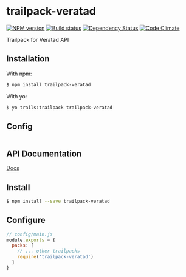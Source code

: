 # trailpack-veratad

[![NPM version][npm-image]][npm-url]
[![Build status][ci-image]][ci-url]
[![Dependency Status][daviddm-image]][daviddm-url]
[![Code Climate][codeclimate-image]][codeclimate-url]

Trailpack for Veratad API

## Installation

With npm:
```sh
$ npm install trailpack-veratad 
```

With yo:
```sh
$ yo trails:trailpack trailpack-veratad
```

## Config
```js

```

## API Documentation
[Docs](https://file.ac/5tW2sDcpnyo/Veratad_API_User_Guide_JSON_5.10_8_8_2016.pdf)

## Install

```sh
$ npm install --save trailpack-veratad
```

## Configure

```js
// config/main.js
module.exports = {
  packs: [
    // ... other trailpacks
    require('trailpack-veratad')
  ]
}
```

[npm-image]: https://img.shields.io/npm/v/trailpack-veratad.svg?style=flat-square
[npm-url]: https://npmjs.org/package/trailpack-veratad
[ci-image]: https://img.shields.io/travis/scott-wyatt/trailpack-veratad/master.svg?style=flat-square
[ci-url]: https://travis-ci.org/scott-wyatt/trailpack-veratad
[daviddm-image]: http://img.shields.io/david/scott-wyatt/trailpack-veratad.svg?style=flat-square
[daviddm-url]: https://david-dm.org/scott-wyatt/trailpack-veratad
[codeclimate-image]: https://img.shields.io/codeclimate/github//trailpack-veratad.svg?style=flat-square
[codeclimate-url]: https://codeclimate.com/github/scott-wyatt/trailpack-veratad

